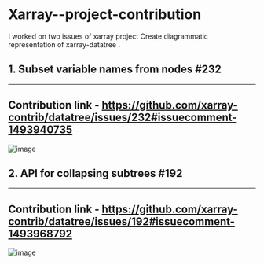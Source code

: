 # Xarray--project-contribution

I worked on two issues of xarray project Create diagrammatic representation of xarray-datatree . 

## 1. Subset variable names from nodes #232
-------------------------------------------------------------------------------

## Contribution link - https://github.com/xarray-contrib/datatree/issues/232#issuecomment-1493940735

![image](https://user-images.githubusercontent.com/85181086/229469624-38883471-aa8a-459a-ab47-4f4071382a65.png)


## 2.  API for collapsing subtrees #192
------------------------------------------------------------------------

## Contribution link - https://github.com/xarray-contrib/datatree/issues/192#issuecomment-1493968792

![image](https://user-images.githubusercontent.com/85181086/229469487-5a97562b-ffbc-4069-8a81-80712de5c9c9.png)
